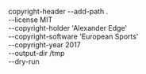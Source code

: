 copyright-header --add-path . \
                 --license MIT \
                 --copyright-holder 'Alexander Edge' \
                 --copyright-software 'European Sports' \
                 --copyright-year 2017 \
                 --output-dir /tmp \
                 --dry-run

